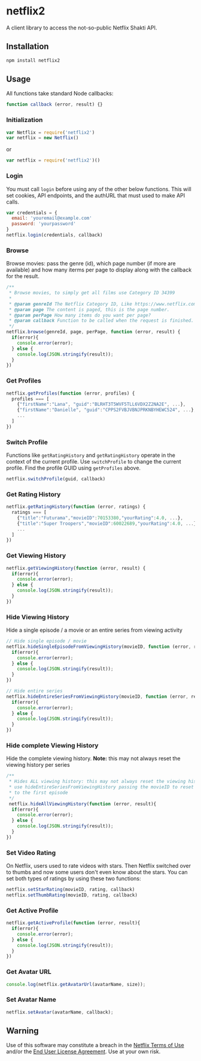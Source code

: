 # netflix2

A client library to access the not-so-public Netflix Shakti API.

## Installation
```bash
npm install netflix2
```

## Usage
All functions take standard Node callbacks:
```javascript
function callback (error, result) {}
```

### Initialization
```javascript
var Netflix = require('netflix2')
var netflix = new Netflix()
```
or
```javascript
var netflix = require('netflix2')()
```

### Login
You must call `login` before using any of the other below functions. This will set cookies, API endpoints, and the authURL that must used to make API calls.
```javascript
var credentials = {
  email: 'youremail@example.com'
  password: 'yourpassword'
}
netflix.login(credentials, callback)
```

### Browse
Browse movies: pass the genre (id), which page number (if more are available) and how many iterms per page to display along with the callback for the result.
```javascript
/**
 * Browse movies, to simply get all films use Category ID 34399
 *
 * @param genreId The Netflix Category ID, Like https://www.netflix.com/browse/genre/34399
 * @param page The content is paged, this is the page number.
 * @param perPage How many items do you want per page?
 * @param callback Function to be called when the request is finished.
 */
netflix.browse(genreId, page, perPage, function (error, result) {
  if(error){
    console.error(error);
  } else {
    console.log(JSON.stringify(result));
  }
})
``` 

### Get Profiles
```javascript
netflix.getProfiles(function (error, profiles) {
  profiles === [
    {"firstName":"Lana", "guid":"BLRHT3T5WVF5TLL6VDX2Z2NA2E", ...},
    {"firstName":"Danielle", "guid":"CPPS2FVBJVBNJPRKNBYHEWC524", ...},
    ...
  ]
})
```

### Switch Profile
Functions like `getRatingHistory` and `getRatingHistory` operate in the context of the current profile. Use `switchProfile` to change the current profile. Find the profile GUID using `getProfiles` above.
```javascript
netflix.switchProfile(guid, callback)
```

### Get Rating History
```javascript
netflix.getRatingHistory(function (error, ratings) {
  ratings === [
    {"title":"Futurama","movieID":70153380,"yourRating":4.0, ...},
    {"title":"Super Troopers","movieID":60022689,"yourRating":4.0, ...},
    ...
  ]
})
```

### Get Viewing History
```javascript
netflix.getViewingHistory(function (error, result) {
  if(error){
    console.error(error);
  } else {
    console.log(JSON.stringify(result));
  }
})
```

### Hide Viewing History

Hide a single episode / a movie or an entire series from viewing activity

```javascript
// Hide single episode / movie
netflix.hideSingleEpisodeFromViewingHistory(movieID, function (error, result){
  if(error){
    console.error(error);
  } else {
    console.log(JSON.stringify(result));
  }
})

// Hide entire series
netflix.hideEntireSeriesFromViewingHistory(movieID, function (error, result){
  if(error){
    console.error(error);
  } else {
    console.log(JSON.stringify(result));
  }
})
```

### Hide complete Viewing History

Hide the complete viewing history.
**Note:** this may not always reset the viewing history per series

```javascript
/**
 * Hides ALL viewing history: this may not always reset the viewing history per series (**no UNDO!**)
 * use hideEntireSeriesFromViewingHistory passing the movieID to reset that series' history back
 * to the first episode
 */
 netflix.hideAllViewingHistory(function (error, result){
  if(error){
    console.error(error);
  } else {
    console.log(JSON.stringify(result));
  }
})
```

### Set Video Rating
On Netflix, users used to rate videos with stars. Then Netflix switched over to thumbs and now some users don't even 
know about the stars. You can set both types of ratings by using these two functions:
```javascript
netflix.setStarRating(movieID, rating, callback)
netflix.setThumbRating(movieID, rating, callback)
```

### Get Active Profile
```javascript
netflix.getActiveProfile(function (error, result){
  if(error){
    console.error(error);
  } else {
    console.log(JSON.stringify(result));
  }
})
```

### Get Avatar URL
```javascript
console.log(netflix.getAvatarUrl(avatarName, size));
```

### Set Avatar Name
```javascript
netflix.setAvatar(avatarName, callback);
```

## Warning

Use of this software may constitute a breach in the [Netflix Terms of
Use](https://help.netflix.com/legal/termsofuse) and/or the [End User License
Agreement](https://help.netflix.com/legal/eula). Use at your own risk.

